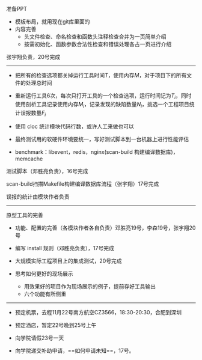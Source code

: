 准备PPT
- 模板布局，就用现在git库里面的
- 内容完善
  - 头文件检查、命名检查和函数头注释检查合并为一页简单介绍
  - 按需初始化、函数参数合法性检查和错误处理各占一页进行介绍

张宇翔负责，20号完成

---

- 把所有的检查选项都关掉运行工具时间$T$，使用内存$M$，对于项目下的所有文件的处理总时间

- 重新运行工具6次，每次只打开工具的一个检查选项，运行时间记为$T_i$，同时使用剖析工具记录使用内存$M_i$，记录发现的缺陷数量$N_i$，挑选一个工程项目统计误报数量$F_i$
- 使用 cloc 统计模块代码行数，或许人工来做也可以
- 最终测试用的软硬件环境要统一，写好测试脚本到一台机器上进行性能评估
- benchmark：libevent，redis，nginx(scan-build 构建编译数据库)，memcache

测试脚本（邓胜亮负责），16号完成

scan-build扫描Makefile构建编译数据库流程（张宇翔）17号完成

误报的统计由模块作者负责

---

原型工具的完善
- 功能、配置的完善（各模块作者各自负责）邓胜亮19号，李森19号，张宇翔20号
- 编写 install 规则（邓胜亮负责），17号完成
- 大规模实际工程项目上的集成测试，20号完成

- 思考如何更好的现场展示
  - 用效果好的项目作为现场展示的例子，提前存好工具输出
  - 六个功能有所侧重

---

- 预定机票，去程11月22号南方航空CZ3566，18:30-20:30，合肥到深圳

- 预定酒店，暂定22号晚到25号上午
- 向学院请假23号一天
- 向学院递交补助申请，==如何申请未知==，17号。

